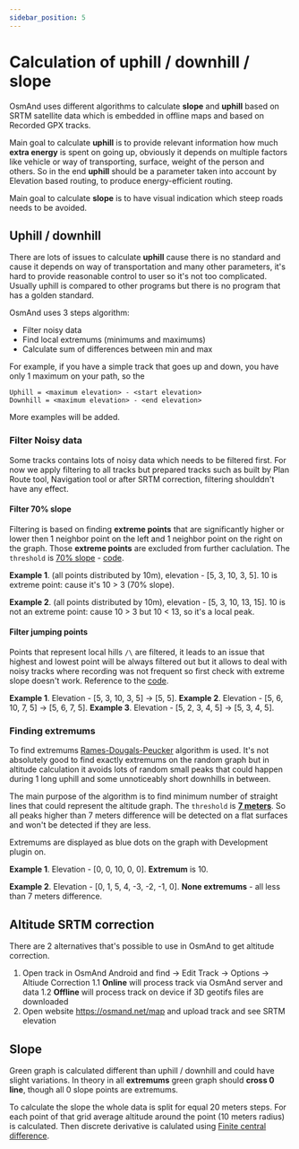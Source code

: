 ```yaml
---
sidebar_position: 5
---
```


# Calculation of uphill / downhill / slope

OsmAnd uses different algorithms to calculate **slope** and **uphill** based on SRTM satellite data which is embedded in offline maps 
and based on Recorded GPX tracks.

Main goal to calculate **uphill** is to provide relevant information how much **extra energy** is spent on going up, obviously it depends
on multiple factors like vehicle or way of transporting, surface, weight of the person and others. 
So in the end **uphill** should be a parameter taken into account by Elevation based routing, to produce energy-efficient routing.

Main goal to calculate **slope** is to have visual indication which steep roads needs to be avoided.

## Uphill / downhill 

There are lots of issues to calculate **uphill** cause there is no standard and cause it depends on way of transportation and 
many other parameters, it's hard to provide reasonable control to user so it's not too complicated. Usually uphill is compared to other programs
but there is no program that has a golden standard. 

OsmAnd uses 3 steps algorithm: 
- Filter noisy data
- Find local extremums (minimums and maximums)
- Calculate sum of differences between min and max

For example, if you have a simple track that goes up and down, you have only 1 maximum on your path, so the 
  ``` 
  Uphill = <maximum elevation> - <start elevation> 
  Downhill = <maximum elevation> - <end elevation> 
  ```

More examples will be added.

### Filter Noisy data

Some tracks contains lots of noisy data which needs to be filtered first. For now we apply filtering to all tracks but prepared tracks such as built by 
Plan Route tool, Navigation tool or after SRTM correction, filtering shoulddn't have any effect.

#### Filter 70% slope
Filtering is based on finding **extreme points** that are significantly higher or lower then 1 neighbor point on the left and 1 neighbor point on the right on the graph. 
Those **extreme points** are excluded from further caclulation. The ```threshold``` is [70% slope](https://github.com/osmandapp/OsmAnd/blob/master/OsmAnd-java/src/main/java/net/osmand/gpx/ElevationApproximator.java#L11) -  [code](https://github.com/osmandapp/OsmAnd/blob/master/OsmAnd-java/src/main/java/net/osmand/gpx/ElevationApproximator.java#L72).

**Example 1**. (all points distributed by 10m), elevation - [5, 3, 10, 3, 5]. 10 is extreme point: cause it's 10 > 3 (70% slope).

**Example 2**. (all points distributed by 10m), elevation - [5, 3, 10, 13, 15]. 10 is not an extreme point: cause 10 > 3 but 10 < 13, so it's a local peak.

#### Filter jumping points

Points that represent local hills ```/\``` are filtered, it leads to an issue that highest and lowest point will be always filtered out but it allows to deal with noisy tracks where recording was not frequent so first check with extreme slope doesn't work. Reference to the [code](https://github.com/osmandapp/OsmAnd/blob/master/OsmAnd-java/src/main/java/net/osmand/gpx/ElevationApproximator.java#L49).

**Example 1**. Elevation - [5, 3, 10, 3, 5] -> [5, 5].
**Example 2**. Elevation - [5, 6, 10, 7, 5] -> [5, 6, 7, 5].
**Example 3**. Elevation - [5, 2, 3, 4, 5] -> [5, 3, 4, 5].

### Finding extremums

To find extremums [Rames-Dougals-Peucker](https://en.wikipedia.org/wiki/Ramer%E2%80%93Douglas%E2%80%93Peucker_algorithm) algorithm is used. It's not absolutely good to find exactly extremums on the random graph
but in altitude calculation it avoids lots of random small peaks that could happen during 1 long uphill and some unnoticeably short downhills in between.

The main purpose of the algorithm is to find minimum number of straight lines that could represent the altitude graph. The ```threshold``` is **[7 meters](https://github.com/osmandapp/OsmAnd/blob/master/OsmAnd-java/src/main/java/net/osmand/gpx/ElevationDiffsCalculator.java#L13)**. So all peaks higher than 7 meters difference will be detected on a flat surfaces and won't be detected if they are less.

Extremums are displayed as blue dots on the graph with Development plugin on.

**Example 1**. Elevation - [0, 0, 10, 0, 0]. **Extremum** is 10.

**Example 2**. Elevation - [0, 1, 5, 4, -3, -2, -1, 0]. **None extremums** - all less than 7 meters difference.


## Altitude SRTM correction

There are 2 alternatives that's possible to use in OsmAnd to get altitude correction. 
1. Open track in OsmAnd Android and find -> Edit Track -> Options -> Altiude Correction 
1.1 **Online**  will process track via OsmAnd server and data
1.2 **Offline**  will process track on device if 3D geotifs files are downloaded
2. Open website https://osmand.net/map and upload track and see SRTM elevation

## Slope

Green graph is calculated different than uphill / downhill and could have slight variations. In theory in all **extremums** green graph should **cross 0 line**, though all 0 slope points are extremums.

To calculate the slope the whole data is split for equal 20 meters steps. For each point of that grid average altitude around the point (10 meters radius) is calculated. Then discrete derivative is calulated using [Finite central difference](https://en.wikipedia.org/wiki/Finite_difference).
